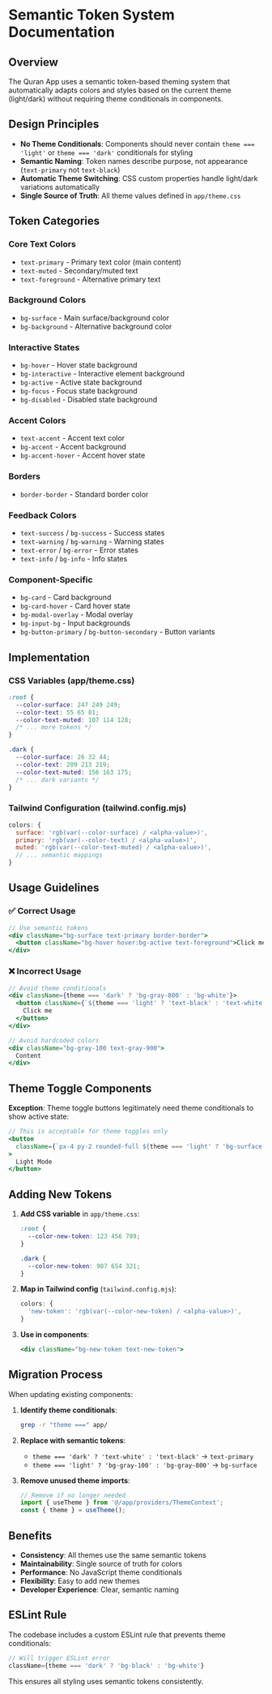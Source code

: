 # Semantic Token System Documentation

## Overview

The Quran App uses a semantic token-based theming system that automatically adapts colors and styles based on the current theme (light/dark) without requiring theme conditionals in components.

## Design Principles

- **No Theme Conditionals**: Components should never contain `theme === 'light'` or `theme === 'dark'` conditionals for styling
- **Semantic Naming**: Token names describe purpose, not appearance (`text-primary` not `text-black`)
- **Automatic Theme Switching**: CSS custom properties handle light/dark variations automatically
- **Single Source of Truth**: All theme values defined in `app/theme.css`

## Token Categories

### Core Text Colors

- `text-primary` - Primary text color (main content)
- `text-muted` - Secondary/muted text
- `text-foreground` - Alternative primary text

### Background Colors

- `bg-surface` - Main surface/background color
- `bg-background` - Alternative background color

### Interactive States

- `bg-hover` - Hover state background
- `bg-interactive` - Interactive element background
- `bg-active` - Active state background
- `bg-focus` - Focus state background
- `bg-disabled` - Disabled state background

### Accent Colors

- `text-accent` - Accent text color
- `bg-accent` - Accent background
- `bg-accent-hover` - Accent hover state

### Borders

- `border-border` - Standard border color

### Feedback Colors

- `text-success` / `bg-success` - Success states
- `text-warning` / `bg-warning` - Warning states
- `text-error` / `bg-error` - Error states
- `text-info` / `bg-info` - Info states

### Component-Specific

- `bg-card` - Card background
- `bg-card-hover` - Card hover state
- `bg-modal-overlay` - Modal overlay
- `bg-input-bg` - Input backgrounds
- `bg-button-primary` / `bg-button-secondary` - Button variants

## Implementation

### CSS Variables (app/theme.css)

```css
:root {
  --color-surface: 247 249 249;
  --color-text: 55 65 81;
  --color-text-muted: 107 114 128;
  /* ... more tokens */
}

.dark {
  --color-surface: 26 32 44;
  --color-text: 209 213 219;
  --color-text-muted: 156 163 175;
  /* ... dark variants */
}
```

### Tailwind Configuration (tailwind.config.mjs)

```js
colors: {
  surface: 'rgb(var(--color-surface) / <alpha-value>)',
  primary: 'rgb(var(--color-text) / <alpha-value>)',
  muted: 'rgb(var(--color-text-muted) / <alpha-value>)',
  // ... semantic mappings
}
```

## Usage Guidelines

### ✅ Correct Usage

```jsx
// Use semantic tokens
<div className="bg-surface text-primary border-border">
  <button className="bg-hover hover:bg-active text-foreground">Click me</button>
</div>
```

### ❌ Incorrect Usage

```jsx
// Avoid theme conditionals
<div className={theme === 'dark' ? 'bg-gray-800' : 'bg-white'}>
  <button className={`${theme === 'light' ? 'text-black' : 'text-white'}`}>
    Click me
  </button>
</div>

// Avoid hardcoded colors
<div className="bg-gray-100 text-gray-900">
  Content
</div>
```

## Theme Toggle Components

**Exception**: Theme toggle buttons legitimately need theme conditionals to show active state:

```jsx
// This is acceptable for theme toggles only
<button
  className={`px-4 py-2 rounded-full ${theme === 'light' ? 'bg-surface shadow' : 'text-muted'}`}
>
  Light Mode
</button>
```

## Adding New Tokens

1. **Add CSS variable** in `app/theme.css`:

   ```css
   :root {
     --color-new-token: 123 456 789;
   }

   .dark {
     --color-new-token: 987 654 321;
   }
   ```

2. **Map in Tailwind config** (`tailwind.config.mjs`):

   ```js
   colors: {
     'new-token': 'rgb(var(--color-new-token) / <alpha-value>)',
   }
   ```

3. **Use in components**:
   ```jsx
   <div className="bg-new-token text-new-token">
   ```

## Migration Process

When updating existing components:

1. **Identify theme conditionals**:

   ```bash
   grep -r "theme ===" app/
   ```

2. **Replace with semantic tokens**:
   - `theme === 'dark' ? 'text-white' : 'text-black'` → `text-primary`
   - `theme === 'light' ? 'bg-gray-100' : 'bg-gray-800'` → `bg-surface`

3. **Remove unused theme imports**:
   ```js
   // Remove if no longer needed
   import { useTheme } from '@/app/providers/ThemeContext';
   const { theme } = useTheme();
   ```

## Benefits

- **Consistency**: All themes use the same semantic tokens
- **Maintainability**: Single source of truth for colors
- **Performance**: No JavaScript theme conditionals
- **Flexibility**: Easy to add new themes
- **Developer Experience**: Clear, semantic naming

## ESLint Rule

The codebase includes a custom ESLint rule that prevents theme conditionals:

```js
// Will trigger ESLint error
className={theme === 'dark' ? 'bg-black' : 'bg-white'}
```

This ensures all styling uses semantic tokens consistently.
